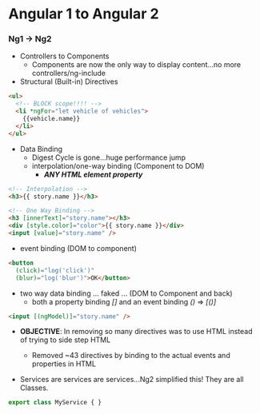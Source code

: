 # Angular 1 to Angular 2
### Ng1 -> Ng2
* Controllers to Components
  * Components are now the only way to display content...no more controllers/ng-include
* Structural (Built-in) Directives

```html
<ul>
  <!-- BLOCK scope!!!! -->
  <li *ngFor="let vehicle of vehicles">
    {{vehicle.name}}
  </li>
</ul>
```
  
* Data Binding
  * Digest Cycle is gone...huge performance jump
  * interpolation/one-way binding (Component to DOM)  
    * ***ANY HTML element property***

```html
<!-- Interpolation -->
<h3>{{ story.name }}</h3>

<!-- One Way Binding -->
<h3 [innerText]="story.name"></h3>
<div [style.color]="color">{{ story.name }}</div>
<input [value]="story.name" />
```
  
  * event binding (DOM to component)
  
```html
<button 
  (click)="log('click')" 
  (blur)="log('blur')">OK</button>
```
  
  * two way data binding ... faked ... (DOM to Component and back)
    * both a property binding *[]* and an event binding *()* => *[()]*
  
```html
<input [(ngModel)]="story.name" />
```
  
* **OBJECTIVE**: In removing so many directives was to use HTML instead of trying to side step HTML
  * Removed ~43 directives by binding to the actual events and properties in HTML
  
* Services are services are services...Ng2 simplified this! They are all Classes.
  
```js
export class MyService { }
```
  